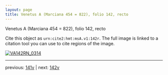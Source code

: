 ```yaml
---
layout: page
title: Venetus A (Marciana 454 = 822), folio 142, recto
---
```


Venetus A (Marciana 454 = 822), folio 142, recto

Cite this object as `urn:cite2:hmt:msA.v1:142r`.  The full image is linked to a citation tool you can use to cite regions of the image.

[![VA142RN_0314](http://www.homermultitext.org/iipsrv?IIIF=/project/homer/pyramidal/deepzoom/hmt/vaimg/2017a/VA142RN_0314.tif/full/800,/0/default.jpg)](http://www.homermultitext.org/ict2/?urn=urn:cite2:hmt:vaimg.2017a:VA142RN_0314) 

---

previous:  [141v](../141v/) | next: [142v](../142v/)